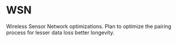 # WSN
 Wireless Sensor Network optimizations.
 Plan to optimize the pairing process for lesser data loss better longevity.
